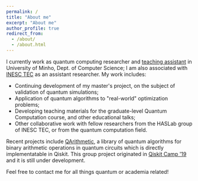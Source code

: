 ```yaml
---
permalink: /
title: "About me"
excerpt: "About me"
author_profile: true
redirect_from: 
  - /about/
  - /about.html
---
```


I currently work as quantum computing researcher and [teaching assistant](https://afonsofr.github.io/teaching/2019-qc-teaching/) in University of Minho, Dept. of Computer Science; I am also associated with [INESC TEC](https://www.inesctec.pt/en/people/afonso-miguel-rodrigues) as an assistant researcher. My work includes:

* Continuing development of my master's project, on the subject of validation of quantum simulations;
* Application of quantum algorithms to "real-world" optimization problems;
* Developing teaching materials for the graduate-level Quantum Computation course, and other educational talks;
* Other collaborative work with fellow researchers from the HASLab group of INESC TEC, or from the quantum computation field.

Recent projects include [QArithmetic](https://github.com/hkhetawat/QArithmetic), a library of quantum algorithms for binary arithmetic operations in quantum circuits which is directly implementatable in Qiskit. This group project originated in [Qiskit Camp '19](https://qiskit.camp/) and it is still under development.

Feel free to contact me for all things quantum or academia related! 